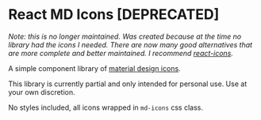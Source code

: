 # React MD Icons [DEPRECATED]

*Note: this is no longer maintained. Was created because at the time no library had the icons I needed. There are now many good alternatives that are more complete and better maintained. I recommend [react-icons](https://gorangajic.github.io/react-icons/).*

A simple component library of [material design icons](https://design.google.com/icons/#ic_favorite).

This library is currently partial and only intended for personal use. Use at your own discretion.

No styles included, all icons wrapped in `md-icons` css class.
